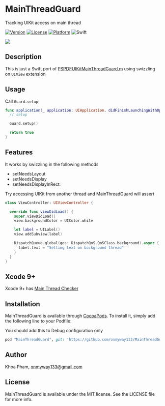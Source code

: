 # MainThreadGuard
Tracking UIKit access on main thread

[![Version](https://img.shields.io/cocoapods/v/MainThreadGuard.svg?style=flat)](http://cocoapods.org/pods/MainThreadGuard)
[![License](https://img.shields.io/cocoapods/l/MainThreadGuard.svg?style=flat)](http://cocoapods.org/pods/MainThreadGuard)
[![Platform](https://img.shields.io/cocoapods/p/MainThreadGuard.svg?style=flat)](http://cocoapods.org/pods/MainThreadGuard)
![Swift](https://img.shields.io/badge/%20in-swift%203.0-orange.svg)

![](Screenshots/Banner.png)

## Description

This is just a Swift port of [PSPDFUIKitMainThreadGuard.m](https://gist.github.com/steipete/5664345) using swizzling on `UIView` extension

## Usage

Call `Guard.setup` 

```swift
func application(_ application: UIApplication, didFinishLaunchingWithOptions launchOptions: [UIApplicationLaunchOptionsKey: Any]?) -> Bool {
  // setup

  Guard.setup()

  return true
}
```

## Features

It works by swizzling in the following methods

- setNeedsLayout
- setNeedsDisplay
- setNeedsDisplayInRect:

Try accessing UIKit from another thread and MainThreadGuard will assert

```swift
class ViewController: UIViewController {

  override func viewDidLoad() {
    super.viewDidLoad()
    view.backgroundColor = UIColor.white

    let label = UILabel()
    view.addSubview(label)

    DispatchQueue.global(qos: DispatchQoS.QoSClass.background).async {
      label.text = "Setting text on background thread"
    }
  }
}
```

## Xcode 9+

Xcode 9+ has [Main Thread Checker](https://developer.apple.com/documentation/code_diagnostics/main_thread_checker)

## Installation

MainThreadGuard is available through [CocoaPods](http://cocoapods.org). To install
it, simply add the following line to your Podfile:

You should add this to Debug configuration only

```ruby
pod "MainThreadGuard", git: 'https://github.com/onmyway133/MainThreadGuard', configurations: 'Debug'
```

## Author

Khoa Pham, onmyway133@gmail.com

## License

MainThreadGuard is available under the MIT license. See the LICENSE file for more info.
